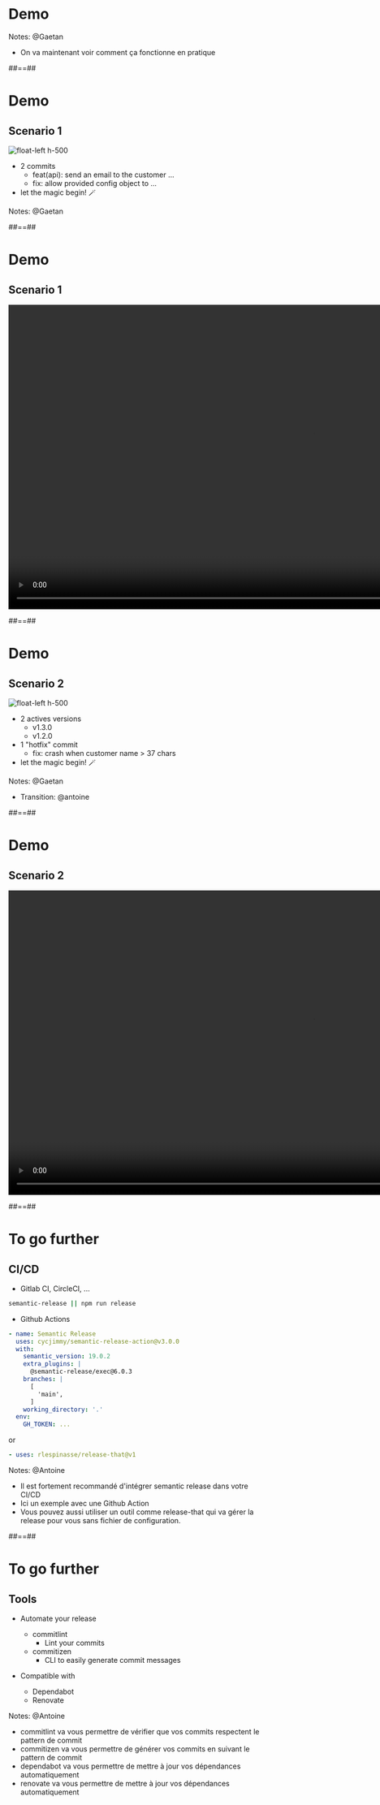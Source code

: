 <!-- .slide: class="transition bg-pink" -->
# Demo

Notes: @Gaetan
* On va maintenant voir comment ça fonctionne en pratique

##==##
# Demo
## Scenario 1

![float-left h-500](./assets/images/demo_git_tree_1.png)

* 2 commits
  * feat(api): send an email to the customer ...
  * fix: allow provided config object to ...
* let the magic begin! 🪄

Notes: @Gaetan

##==##
# Demo
## Scenario 1

<video style="padding:auto" height="600px" controls src="./assets/videos/demo1.mp4"></video>

##==##
# Demo
## Scenario 2

![float-left h-500](./assets/images/demo_git_tree_2.png)

* 2 actives versions
  * v1.3.0
  * v1.2.0
* 1 "hotfix" commit
  * fix: crash when customer name > 37 chars
* let the magic begin! 🪄

Notes: @Gaetan
* Transition: @antoine

##==##
# Demo
## Scenario 2

<video style="padding:auto" height="600px" controls src="./assets/videos/demo2.mp4"></video>

##==##
# To go further
## CI/CD

* Gitlab CI, CircleCI, ...

```bash
semantic-release || npm run release
```

* Github Actions

```yaml
- name: Semantic Release
  uses: cycjimmy/semantic-release-action@v3.0.0
  with:
    semantic_version: 19.0.2
    extra_plugins: |
      @semantic-release/exec@6.0.3
    branches: |
      [
        'main', 
      ]
    working_directory: '.'
  env:
    GH_TOKEN: ...
```

or

```yaml
- uses: rlespinasse/release-that@v1
```

Notes: @Antoine
* Il est fortement recommandé d'intégrer semantic release dans votre CI/CD
* Ici un exemple avec une Github Action
* Vous pouvez aussi utiliser un outil comme release-that qui va gérer la release pour vous sans fichier de configuration.

##==##
# To go further
## Tools

* Automate your release
  * commitlint
    * Lint your commits
  * commitizen
    * CLI to easily generate commit messages

* Compatible with 
  * Dependabot
  * Renovate

Notes: @Antoine
* commitlint va vous permettre de vérifier que vos commits respectent le pattern de commit
* commitizen va vous permettre de générer vos commits en suivant le pattern de commit
* dependabot va vous permettre de mettre à jour vos dépendances automatiquement
* renovate va vous permettre de mettre à jour vos dépendances automatiquement

